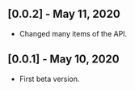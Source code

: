 ## [0.0.2] - May 11, 2020
* Changed many items of the API.

## [0.0.1] - May 10, 2020
* First beta version.